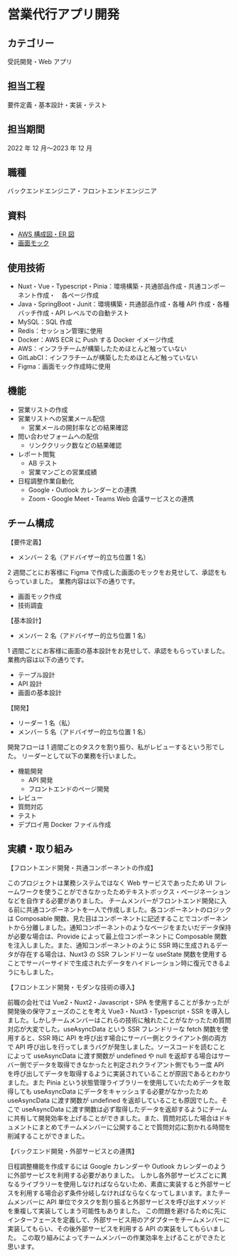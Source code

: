 # 営業代行アプリ開発

## カテゴリー

受託開発・Web アプリ

## 担当工程

要件定義・基本設計・実装・テスト

## 担当期間

2022 年 12 月〜2023 年 12 月

## 職種

バックエンドエンジニア・フロントエンドエンジニア

## 資料

- [AWS 構成図・ER 図](https://drive.google.com/file/d/1ne7f9odqxXHBlYsq3vh-3IGxWtzfXA7v/view?usp=sharing)
- [画面モック](https://www.figma.com/file/zSK0Se3KwbBEWRSIBZAq3k/%E7%84%A1%E9%A1%8C?type=design&node-id=0%3A1&mode=design&t=QzlWJD6gaR0p7AH1-1)

## 使用技術

- Nuxt・Vue・Typescript・Pinia：環境構築・共通部品作成・共通コンポーネント作成・　各ページ作成
- Java・SpringBoot・Junit：環境構築・共通部品作成・各種 API 作成・各種バッチ作成・API レベルでの自動テスト
- MySQL：SQL 作成
- Redis：セッション管理に使用
- Docker：AWS ECR に Push する Docker イメージ作成
- AWS：インフラチームが構築したためほとんど触っていない
- GitLabCI：インフラチームが構築したためほとんど触っていない
- Figma：画面モック作成時に使用

## 機能

- 営業リストの作成
- 営業リストへの営業メール配信
  - 営業メールの開封率などの結果確認
- 問い合わせフォームへの配信
  - リンククリック数などの結果確認
- レポート閲覧
  - AB テスト
  - 営業マンごとの営業成績
- 日程調整作業自動化
  - Google・Outlook カレンダーとの連携
  - Zoom・Google Meet・Teams Web 会議サービスとの連携

## チーム構成

【要件定義】

- メンバー 2 名（アドバイザー的立ち位置 1 名）

2 週間ごとにお客様に Figma で作成した画面のモックをお見せして、承認をもらっていました。
業務内容は以下の通りです。

- 画面モック作成
- 技術調査

【基本設計】

- メンバー 2 名（アドバイザー的立ち位置 1 名）

1 週間ごとにお客様に画面の基本設計をお見せして、承認をもらっていました。
業務内容は以下の通りです。

- テーブル設計
- API 設計
- 画面の基本設計

【開発】

- リーダー 1 名（私）
- メンバー 5 名（アドバイザー的立ち位置 1 名）

開発フローは 1 週間ごとのタスクを割り振り、私がレビューするという形でした。
リーダーとして以下の業務を行いました。

- 機能開発
  - API 開発
  - フロントエンドのページ開発
- レビュー
- 質問対応
- テスト
- デプロイ用 Docker ファイル作成

## 実績・取り組み

【フロントエンド開発・共通コンポーネントの作成】

このプロジェクトは業務システムではなく Web サービスであったため UI フレームワークを使うことができなかったためテキストボックス・ページネーションなどを自作する必要がありました。
チームメンバーがフロントエンド開発に入る前に共通コンポーネントを一人で作成しました。各コンポーネントのロジックは Composable 関数、見た目はコンポーネントに記述することでコンポーネントから分離しました。通知コンポーネントのようなページをまたいだデータ保持が必要な場合は、Provide によって最上位コンポーネントに Composable 関数を注入しました。また、通知コンポーネントのように SSR 時に生成されるデータが存在する場合は、Nuxt3 の SSR フレンドリーな useState 関数を使用することでサーバーサイドで生成されたデータをハイドレーション時に復元できるようにもしました。

【フロントエンド開発・モダンな技術の導入】

前職の会社では Vue2・Nuxt2・Javascript・SPA を使用することが多かったが開発後の保守フェーズのことを考え Vue3・Nuxt3・Typescript・SSR を導入しました。しかしチームメンバーはこれらの技術に触れたことがなかったため質問対応が大変でした。useAsyncData という SSR フレンドリーな fetch 関数を使用すると、SSR 時に API を呼び出す場合にサーバー側とクライアント側の両方で API 呼び出しを行ってしまうバグが発生しました。ソースコードを読むことによって useAsyncData に渡す関数が undefined や null を返却する場合はサーバー側でデータを取得できなかったと判定されクライアント側でもう一度 API を呼び出してデータを取得するように実装されていることが原因であるとわかりました。また Pinia という状態管理ライブラリーを使用していたためデータを取得しても useAsyncData にデータをキャッシュする必要がなかったため useAsyncData に渡す関数が undefined を返却していることも原因でした。そこで useAsyncData に渡す関数は必ず取得したデータを返却するようにチームに共有して開発効率を上げることができました。また、質問対応した場合はドキュメントにまとめてチームメンバーに公開することで質問対応に割かれる時間を削減することができました。

【バックエンド開発・外部サービスとの連携】

日程調整機能を作成するには Google カレンダーや Outlook カレンダーのように外部サービスを利用する必要がありました。
しかし各外部サービスごとに異なるライブラリーを使用しなければならないため、素直に実装すると外部サービスを利用する場合必ず条件分岐しなければならなくなってしまいます。またチームメンバーに API 単位でタスクを割り振ると外部サービスを呼び出すメソッドを重複して実装してしまう可能性もありました。
この問題を避けるために先にインターフェースを定義して、外部サービス用のアダプターをチームメンバーに実装してもらい、その後外部サービスを利用する API の実装をしてもらいました。
この取り組みによってチームメンバーの作業効率を上げることができたと思います。
